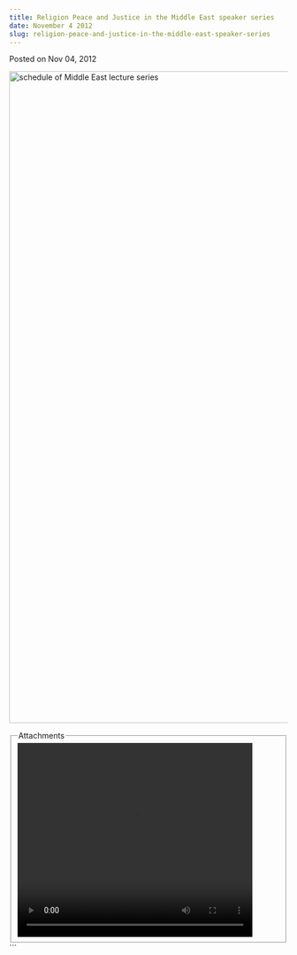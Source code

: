 ```yaml
---
title: Religion Peace and Justice in the Middle East speaker series
date: November 4 2012
slug: religion-peace-and-justice-in-the-middle-east-speaker-series
---
```


 
<span class="date">Posted on Nov 04, 2012 </span>
<p>
  <img
    alt="schedule of Middle East lecture series"
    height="1176"
    src="https://news.csumb.edu/sites/default/files/65/attachments/news/images/middle_eaast_lecture_series.jpg"
    width="714"
  />
</p>
<fieldset class="fieldgroup group-attachments">
  <legend>Attachments</legend>
  <div class="field field-type-emvideo field-field-attach-video">
    <div class="field-items">
      <div class="field-item odd">
        <div class="emvideo emvideo-video emvideo-youtube">
          <div class="emfield-emvideo emfield-emvideo-youtube">
            <div id="emvideo-youtube-flash-wrapper-1">
              <!--<object type="application/x-shockwave-flash" height="350" width="425" data="https://www.youtube.com/v/4bH7YSexWAw&amp;rel=0&amp;enablejsapi=1&amp;playerapiid=ytplayer&amp;fs=1" id="emvideo-youtube-flash-1">
          <param name="movie" value="https://www.youtube.com/v/4bH7YSexWAw&amp;rel=0&amp;enablejsapi=1&amp;playerapiid=ytplayer&amp;fs=1" />
          <param name="allowScriptAccess" value="sameDomain"/>
          <param name="quality" value="best"/>
          <param name="allowFullScreen" value="true"/>
          <param name="bgcolor" value="#FFFFFF"/>
          <param name="scale" value="noScale"/>
          <param name="salign" value="TL"/>
          <param name="FlashVars" value="playerMode=embedded" />
          <param name="wmode" value="transparent" />
        </object>-->
              <video controls="" width="425" height="350">
                <source
                  src="https://r12---sn-o097zne6.googlevideo.com/videoplayback?ipbits=0&amp;sparams=dur,id,initcwndbps,ip,ipbits,itag,mm,ms,mv,pl,ratebypass,source,upn,expire&amp;initcwndbps=3967500&amp;id=o-AMINR89L-pa9eJhAi2F3KF0aiOqXRMlLnO9j9oAaAAxa&amp;ratebypass=yes&amp;pl=23&amp;signature=1683A86A8BD3287E67897FC4716B5088485BB582.C12CC8B8D2D8F46B151AB47FBF67AB567AE290C1&amp;mm=31&amp;key=yt5&amp;upn=t1huXiyS_PM&amp;ms=au&amp;source=youtube&amp;fexp=900718,907263,916104,923368,927622,929821,930676,936121,9406392,941004,943917,947225,948124,952302,952605,952901,955301,957103,957105,957201,959701&amp;mv=m&amp;dur=412.595&amp;mt=1422323706&amp;itag=18&amp;ip=198.189.249.65&amp;expire=1422345383&amp;sver=3&amp;name=4bH7YSexWAw"
                  type="video/mp4"
                />
              </video>
            </div>
          </div>
        </div>
      </div>
    </div>
  </div>
</fieldset>
```
